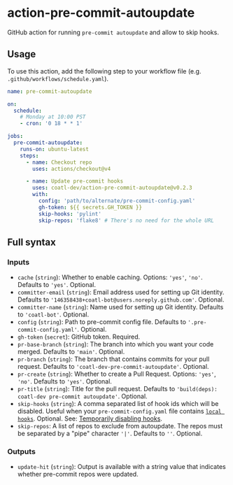 # action-pre-commit-autoupdate

GitHub action for running `pre-commit autoupdate` and allow to skip hooks.

## Usage

To use this action, add the following step to your workflow file (e.g.
`.github/workflows/schedule.yaml`).

```yml
name: pre-commit-autoupdate

on:
  schedule:
    # Monday at 10:00 PST
    - cron: '0 18 * * 1'

jobs:
  pre-commit-autoupdate:
    runs-on: ubuntu-latest
    steps:
      - name: Checkout repo
        uses: actions/checkout@v4

      - name: Update pre-commit hooks
        uses: coatl-dev/action-pre-commit-autoupdate@v0.2.3
        with:
          config: 'path/to/alternate/pre-commit-config.yaml'
          gh-token: ${{ secrets.GH_TOKEN }}
          skip-hooks: 'pylint'
          skip-repos: 'flake8' # There's no need for the whole URL
```

## Full syntax

### Inputs

- `cache` (`string`): Whether to enable caching. Options: `'yes'`, `'no'`.
  Defaults to `'yes'`. Optional.
- `committer-email` (`string`): Email address used for setting up Git identity.
  Defaults to `'146358438+coatl-bot@users.noreply.github.com'`. Optional.
- `committer-name` (`string`): Name used for setting up Git identity. Defaults
  to `'coatl-bot'`. Optional.
- `config` (`string`): Path to pre-commit config file. Defaults to
  `'.pre-commit-config.yaml'`. Optional.
- `gh-token` (`secret`): GitHub token. Required.
- `pr-base-branch` (`string`): The branch into which you want your code merged.
  Defaults to `'main'`. Optional.
- `pr-branch` (`string`): The branch that contains commits for your pull request.
  Defaults to `'coatl-dev-pre-commit-autoupdate'`. Optional.
- `pr-create` (`string`): Whether to create a Pull Request. Options: `'yes'`,
  `'no'`. Defaults to `'yes'`. Optional.
- `pr-title` (`string`): Title for the pull request. Defaults to
  `'build(deps): coatl-dev pre-commit autoupdate'`. Optional.
- `skip-hooks` (`string`): A comma separated list of hook ids which will be
  disabled. Useful when your `pre-commit-config.yaml` file contains
  [`local hooks`]. Optional. See: [Temporarily disabling hooks].
- `skip-repos`: A list of repos to exclude from autoupdate. The repos must be
  separated by a "pipe" character `'|'`. Defaults to `''`. Optional.

### Outputs

- `update-hit` (`string`): Output is available with a string value that
  indicates whether pre-commit repos were updated.

[`local hooks`]: https://pre-commit.com/#repository-local-hooks
[Temporarily disabling hooks]: https://pre-commit.com/#temporarily-disabling-hooks
